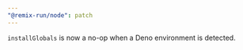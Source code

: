 ```yaml
---
"@remix-run/node": patch
---
```


`installGlobals` is now a no-op when a Deno environment is detected.
